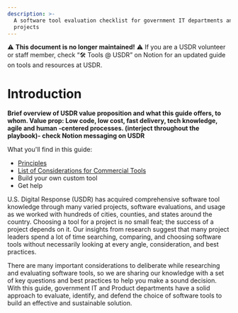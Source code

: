 ```yaml
---
description: >-
  A software tool evaluation checklist for government IT departments and
  projects
---
```


⚠️ **This document is no longer maintained!** ⚠️ If you are a USDR volunteer or staff member, check “🛠️ Tools @ USDR” on Notion for an updated guide on tools and resources at USDR.


# Introduction

**Brief overview of USDR value proposition and what this guide offers, to whom. Value prop: Low code, low cost, fast delivery, tech knowledge, agile and human -centered processes. \(interject throughout the playbook\)- check Notion messaging on USDR**  


What you'll find in this guide:

* [Principles](principles.md) 
* [List of Considerations for Commercial Tools](commercial-tool/get-started.md)
* Build your own custom tool
* Get help

U.S. Digital Response \(USDR\) has acquired comprehensive software tool knowledge through many varied projects, software evaluations, and usage as we worked with hundreds of cities, counties, and states around the country. Choosing a tool for a project is no small feat; the success of a project depends on it. Our insights from research suggest that many project leaders spend a lot of time searching, comparing, and choosing software tools without necessarily looking at every angle, consideration, and best practices.

There are many important considerations to deliberate while researching and evaluating software tools, so we are sharing our knowledge with a set of key questions and best practices to help you make a sound decision. With this guide, government IT and Product departments have a solid approach to evaluate, identify, and defend the choice of software tools to build an effective and sustainable solution. 



